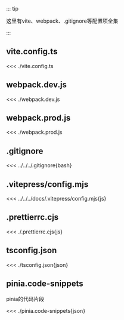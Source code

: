 ::: tip

这里有vite、webpack、.gitignore等配置项全集

:::

## vite.config.ts

<<< ./vite.config.ts

## webpack.dev.js

<<< ./webpack.dev.js

## webpack.prod.js

<<< ./webpack.prod.js

## .gitignore

<<< ../../../.gitignore{bash}

## .vitepress/config.mjs

<<< ../../../docs/.vitepress/config.mjs{js}

## .prettierrc.cjs

<<< ./\.prettierrc.cjs{js}

## tsconfig.json

<<< ./tsconfig.json{json}

## pinia.code-snippets

pinia的代码片段

<<< ./pinia.code-snippets{json}